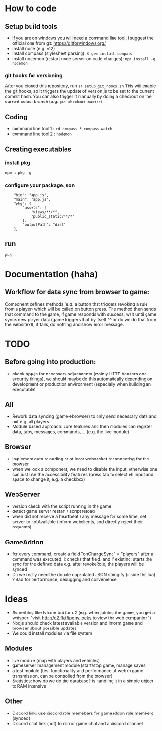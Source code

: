 # How to code

## Setup build tools
* if you are on windows you will need a command line tool, i suggest the official one from git: https://gitforwindows.org/
* install node (e.g. v12)
* install compass (stylesheet parsing): `$ gem install compass`
* install nodemon (restart node server on code changes): `npm install -g nodemon`

### git hooks for versioning
After you cloned this repository, run
`sh setup_git_hooks.sh`
This will enable the git hooks, so it triggers the update of version.js to be set to the current commit hash.
You can also trigger it manually by doing a checkout on the current select branch (e.g. `git checkout master`)

## Coding
* command line tool 1 : `cd compass & compass watch`
* command line tool 2 : `nodemon`

## Creating executables
### install pkg
`npm i pkg -g`
### configure your package.json
```
    "bin": "app.js",
    "main": "app.js",
    "pkg": {
        "assets": [
            "views/**/*",
            "public_static/**/*"
        ],
        "outputPath": "dist"
    },
```
## run
`pkg .`

# Documentation (haha)

## Workflow for data sync from browser to game:
Component defines methods (e.g. a button that triggers revoking a rule from a player) which will be called on button press.
The method then sends that command to the game, if game responds with success, wait until game syncs new player data (game triggers that by itself ^^ or do we do that from the website?)), if fails, do nothing and show error message.


# TODO

## Before going into production:
* check app.js for necessary adjustments (mainly HTTP headers and security things), we should maybe do this automatically depending on development or production environment (especially when building an executable)

## All
* Rework data syncing (game->browser) to only send necessary data and not e.g. all players
* Module based approach: core features and then modules can register data, tabs, messages, commands, ... (e.g. the live module)

## Browser
* implement auto reloading or at least websocket reconnecting for the browser
* when we lock a component, we need to disable the input, otherwise one can just use the accessibility features (press tab to select eh input and space to change it, e.g. a checkbox)

## WebServer
* version check with the script running in the game
* detect game server restart / script reload
* when did not receive a heartbeat / any message for some time, set server to notAvailable (inform webclients, and directly reject their requests)

## GameAddon
* for every command, create a field "onChangeSync" = "players"
  after a command was executed, it checks that field, and if existing, starts the sync for the defined data
  e.g. after revokeRole, the players will be synced
* Do we really need the double capsulated JSON stringify (inside the lua) ? Bad for performance, debugging and convenience

# Ideas
* Something like lvh.me but for c2 (e.g. when joining the game, you get a whisper: "visit http://c2.flaffipony.rocks to view the web companion")
* Nodjs should check latest available version and inform game and browser about possible updates
* We could install modules via file system

## Modules
* live module (map with players and vehicles)
* gameserver management module (start/stop game, manage saves)
* a test module (test functionality and performance of web<->game transmission, can be controlled from the browser)
* Statistics: how do we do the database? Is handling it in a simple object to RAM intensive    

## Other
* Discord link: use discord role memebers for gameaddon role members (synced)
* Discord chat link (bot) to mirror game chat and a discord channel